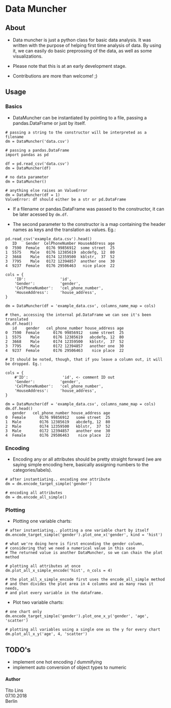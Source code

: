 # Data Muncher

## About

* Data muncher is just a python class for basic data analysis. It was written with the purpose of helping first time analysis of data. By using it, we can easily do basic preprossing of the data, as well as some visualizations.

* Please note that this is at an early development stage. 

* Contributions are more than welcome! ;)

## Usage

### Basics

* DataMuncher can be instantiated by pointing to a file, passing a pandas.DataFrame or just by itself.
```
# passing a string to the constructor will be interpreted as a filename
dm = DataMuncher('data.csv')

# passing a pandas.DataFrame
import pandas as pd

df = pd.read_csv('data.csv')
dm = DataMuncher(df)

# no data parameter
dm = DataMuncher()

# anything else raises an ValueError
dm = DataMuncher(df = 1)
ValueError: df should either be a str or pd.DataFrame
```

* If a filename or pandas.DataFrame was passed to the constructor, it can be later acessed by `dm.df`.

* The second parameter to the constructor is a map containing the header names as keys and the translation as values. Eg.:
```
pd.read_csv('example_data.csv').head()
   ID    Gender  CelPhoneNumber HouseAddress age
0  7590  Female   0176 99856912  some street  25
1  5575    Male   0176 12385619  abcdefg, 12  80
2  3668    Male   0174 12359500  kblstr,  37  52
3  7795    Male   0172 12394857  another one  30
4  9237  Female   0176 29506463   nice place  22

cols = {
    'ID':               'id',
    'Gender':           'gender',
    'CelPhoneNumber':   'cel_phone_number',
    'HouseAddress':     'house_address',
}

dm = DataMuncher(df = 'example_data.csv', columns_name_map = cols)

# then, accessing the internal pd.DataFrame we can see it's been translated
dm.df.head()
   id    gender   cel_phone_number house_address age
0  7590  Female      0176 99856912   some street  25
1  5575    Male      0176 12385619   abcdefg, 12  80
2  3668    Male      0174 12359500   kblstr,  37  52
3  7795    Male      0172 12394857   another one  30
4  9237  Female      0176 29506463    nice place  22

# It should be noted, though, that if you leave a column out, it will be dropped. Eg.:

cols = {
    #'ID':               'id', <- comment ID out
    'Gender':           'gender',
    'CelPhoneNumber':   'cel_phone_number',
    'HouseAddress':     'house_address',
}

dm = DataMuncher(df = 'example_data.csv', columns_name_map = cols)
dm.df.head()
   gender   cel_phone_number house_address age
0  Female      0176 99856912   some street  25
1  Male        0176 12385619   abcdefg, 12  80
2  Male        0174 12359500   kblstr,  37  52
3  Male        0172 12394857   another one  30
4  Female      0176 29506463    nice place  22
```

### Encoding
* Encoding any or all attributes should be pretty straight forward (we are saying simple encoding here, basically assigning numbers to the categories/labels).
```
# after instantiating.. encoding one attribute
dm = dm.encode_target_simple('gender')

# encoding all attributes
dm = dm.encode_all_simple()
```

### Plotting
* Plotting one variable charts:
```
# after instantiating.. plotting a one variable chart by itself
dm.encode_target_simple('gender').plot_one_x('gender', kind = 'hist')

# what we're doing here is first enconding the gender column,
# considering that we need a numerical value in this case
# The returned value is another DataMuncher, so we can chain the plot method

# plotting all attributes at once
dm.plot_all_x_simple_encode('hist', n_cols = 4)

# the plot_all_x_simple_encode first uses the encode_all_simple method
# and then divides the plot area in 4 columns and as many rows it needs,
# and plot every variable in the dataframe.
```
* Plot two variable charts:
```
# one chart only
dm.encode_target_simple('gender').plot_one_x_y('gender', 'age', 'scatter')

# plotting all variables using a single one as the y for every chart
dm.plot_all_x_y('age', 4, 'scatter')

```

## TODO's
* implement one hot encoding / dummifying
* implement auto conversion of object types to numeric

#### Author
Tito Lins</br>
07.10.2018</br>
Berlin

